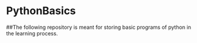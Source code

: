 # PythonBasics
##The following repository is meant for storing basic programs of python in the learning process.
